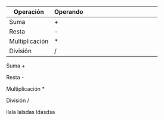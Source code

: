 
|Operación	     |Operando     |   	|     |   	|   	|     |   	|   	|   	|     |   	|   	|     |
|-------------	 |----------	 |---	|---	|---	|---	|---	|---	|---	|---	|---	|---	|---	|---	|
| Suma  	       |  + 	       |   	|   	|     |   	|   	|     |   	|   	|     |   	|   	|     |
| Resta     	   |  - 	       |   	|   	|   	|   	|   	|     |   	|   	|     |   	|   	|     |
| Multiplicación |  * 	       |   	|   	|   	|   	|   	|     |   	|   	|     |   	|   	|     |
| División       |  / 	       |   	|   	|   	|   	|   	|     |   	|   	|     |   	|   	|     |

 Suma                     +    

 Resta                    -    

 Multiplicación           *    

 División                 /    

llala
lalsdas
ldasdsa